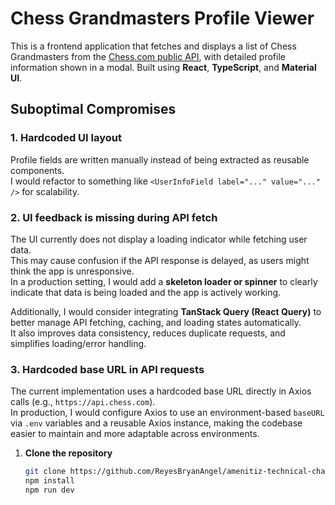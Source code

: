 # Chess Grandmasters Profile Viewer

This is a frontend application that fetches and displays a list of Chess Grandmasters from the [Chess.com public API](https://www.chess.com/news/view/published-data-api), with detailed profile information shown in a modal. Built using **React**, **TypeScript**, and **Material UI**.

## Suboptimal Compromises

### 1. Hardcoded UI layout
Profile fields are written manually instead of being extracted as reusable components.  
I would refactor to something like `<UserInfoField label="..." value="..." />` for scalability.

### 2. UI feedback is missing during API fetch
The UI currently does not display a loading indicator while fetching user data.  
This may cause confusion if the API response is delayed, as users might think the app is unresponsive.  
In a production setting, I would add a **skeleton loader or spinner** to clearly indicate that data is being loaded and the app is actively working.

Additionally, I would consider integrating **TanStack Query (React Query)** to better manage API fetching, caching, and loading states automatically.  
It also improves data consistency, reduces duplicate requests, and simplifies loading/error handling.

### 3. Hardcoded base URL in API requests
The current implementation uses a hardcoded base URL directly in Axios calls (e.g., `https://api.chess.com`).  
In production, I would configure Axios to use an environment-based `baseURL` via `.env` variables and a reusable Axios instance, making the codebase easier to maintain and more adaptable across environments.


1. **Clone the repository**
   ```bash
   git clone https://github.com/ReyesBryanAngel/amenitiz-technical-challenge
   npm install
   npm run dev
